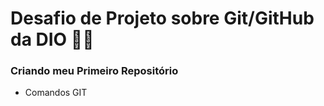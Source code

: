 # Desafio de Projeto sobre Git/GitHub da DIO 👩‍💼

### Criando meu Primeiro Repositório

- Comandos GIT
